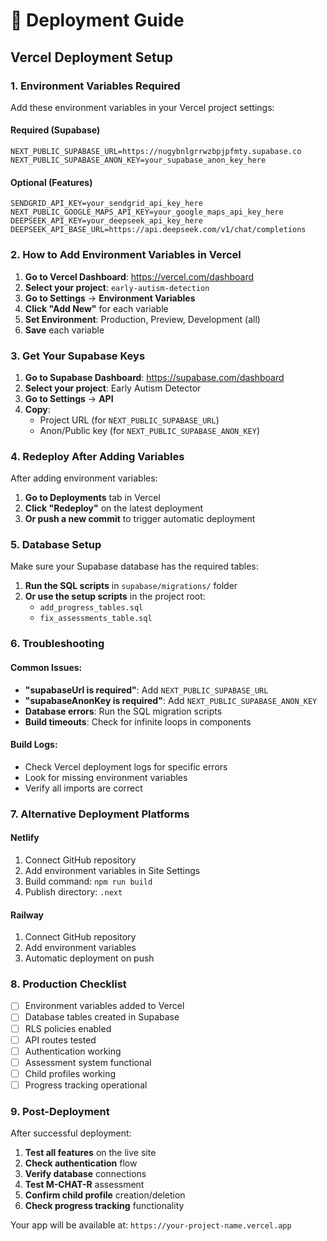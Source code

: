 # 🚀 Deployment Guide

## Vercel Deployment Setup

### 1. Environment Variables Required

Add these environment variables in your Vercel project settings:

#### **Required (Supabase)**
```env
NEXT_PUBLIC_SUPABASE_URL=https://nugybnlgrrwzbpjpfmty.supabase.co
NEXT_PUBLIC_SUPABASE_ANON_KEY=your_supabase_anon_key_here
```

#### **Optional (Features)**
```env
SENDGRID_API_KEY=your_sendgrid_api_key_here
NEXT_PUBLIC_GOOGLE_MAPS_API_KEY=your_google_maps_api_key_here
DEEPSEEK_API_KEY=your_deepseek_api_key_here
DEEPSEEK_API_BASE_URL=https://api.deepseek.com/v1/chat/completions
```

### 2. How to Add Environment Variables in Vercel

1. **Go to Vercel Dashboard**: https://vercel.com/dashboard
2. **Select your project**: `early-autism-detection`
3. **Go to Settings** → **Environment Variables**
4. **Click "Add New"** for each variable
5. **Set Environment**: Production, Preview, Development (all)
6. **Save** each variable

### 3. Get Your Supabase Keys

1. **Go to Supabase Dashboard**: https://supabase.com/dashboard
2. **Select your project**: Early Autism Detector
3. **Go to Settings** → **API**
4. **Copy**:
   - Project URL (for `NEXT_PUBLIC_SUPABASE_URL`)
   - Anon/Public key (for `NEXT_PUBLIC_SUPABASE_ANON_KEY`)

### 4. Redeploy After Adding Variables

After adding environment variables:
1. **Go to Deployments** tab in Vercel
2. **Click "Redeploy"** on the latest deployment
3. **Or push a new commit** to trigger automatic deployment

### 5. Database Setup

Make sure your Supabase database has the required tables:
1. **Run the SQL scripts** in `supabase/migrations/` folder
2. **Or use the setup scripts** in the project root:
   - `add_progress_tables.sql`
   - `fix_assessments_table.sql`

### 6. Troubleshooting

#### Common Issues:
- **"supabaseUrl is required"**: Add `NEXT_PUBLIC_SUPABASE_URL`
- **"supabaseAnonKey is required"**: Add `NEXT_PUBLIC_SUPABASE_ANON_KEY`
- **Database errors**: Run the SQL migration scripts
- **Build timeouts**: Check for infinite loops in components

#### Build Logs:
- Check Vercel deployment logs for specific errors
- Look for missing environment variables
- Verify all imports are correct

### 7. Alternative Deployment Platforms

#### **Netlify**
1. Connect GitHub repository
2. Add environment variables in Site Settings
3. Build command: `npm run build`
4. Publish directory: `.next`

#### **Railway**
1. Connect GitHub repository
2. Add environment variables
3. Automatic deployment on push

### 8. Production Checklist

- [ ] Environment variables added to Vercel
- [ ] Database tables created in Supabase
- [ ] RLS policies enabled
- [ ] API routes tested
- [ ] Authentication working
- [ ] Assessment system functional
- [ ] Child profiles working
- [ ] Progress tracking operational

### 9. Post-Deployment

After successful deployment:
1. **Test all features** on the live site
2. **Check authentication** flow
3. **Verify database** connections
4. **Test M-CHAT-R** assessment
5. **Confirm child profile** creation/deletion
6. **Check progress tracking** functionality

Your app will be available at: `https://your-project-name.vercel.app`
